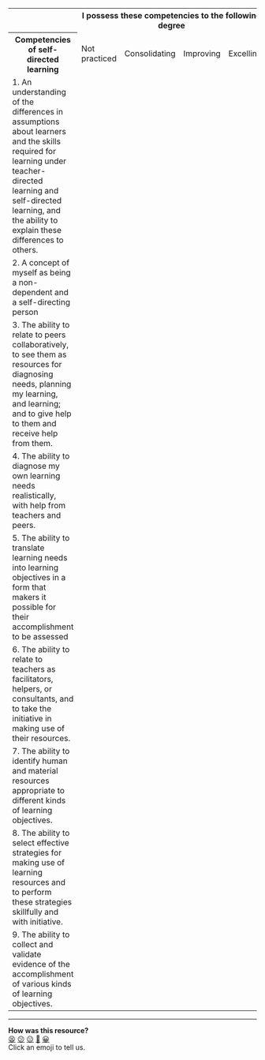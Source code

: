  <table>
  <tr>
    <td></td>
    <th colspan="4">I possess these competencies to the following degree</th>
  </tr>
  <tr>
    <th>Competencies of self-directed learning</th>
    <td>Not practiced</td>
    <td>Consolidating</td>
    <td>Improving</td>
    <td>Excelling</td>
  </tr>
  <tr>
    <td>1. An understanding of the differences in assumptions about learners and the skills required for learning under teacher-directed learning and self-directed learning, and the ability to explain these differences to others.</td>
    <td></td>
    <td></td>
    <td></td>
    <td></td>
  </tr>
  <tr>
    <td>2. A concept of myself as being a non-dependent and a self-directing person</td>
    <td></td>
    <td></td>
    <td></td>
    <td></td>
  </tr>
  <tr>
    <td>3. The ability to relate to peers collaboratively, to see them as resources for diagnosing needs, planning my learning, and learning; and to give help to them and receive help from them.</td>
    <td></td>
    <td></td>
    <td></td>
    <td></td>
  </tr>
  <tr>
    <td>4. The ability to diagnose my own learning needs realistically, with help from teachers and peers.</td>
    <td></td>
    <td></td>
    <td></td>
    <td></td>
  </tr>
  <tr>
    <td>5. The ability to translate learning needs into learning objectives in a form that makers it possible for their accomplishment to be assessed</td>
    <td></td>
    <td></td>
    <td></td>
    <td></td>
  </tr>
  <tr>
    <td>6. The ability to relate to teachers as facilitators, helpers, or consultants, and to take the initiative in making use of their resources.</td>
    <td></td>
    <td></td>
    <td></td>
    <td></td>
  </tr>
  <tr>
    <td>7. The ability to identify human and material resources appropriate to different kinds of learning objectives.</td>
    <td></td>
    <td></td>
    <td></td>
    <td></td>
  </tr>
  <tr>
    <td>8. The ability to select effective strategies for making use of learning resources and to perform these strategies skillfully and with initiative.</td> 
    <td></td>
    <td></td>
    <td></td>
    <td></td>
  </tr>
  <tr>
    <td>9. The ability to collect and validate evidence of the accomplishment of various kinds of learning objectives.</td>
    <td></td>
    <td></td>
    <td></td>
    <td></td>
  </tr>
</table>

<!-- BEGIN GENERATED SECTION DO NOT EDIT -->

---

**How was this resource?**  
[😫](https://airtable.com/shrUJ3t7KLMqVRFKR?prefill_Repository=makersacademy/course&prefill_File=goals/self_directed_learning/resources/competencies_of_a_self_directed_learner.md&prefill_Sentiment=😫) [😕](https://airtable.com/shrUJ3t7KLMqVRFKR?prefill_Repository=makersacademy/course&prefill_File=goals/self_directed_learning/resources/competencies_of_a_self_directed_learner.md&prefill_Sentiment=😕) [😐](https://airtable.com/shrUJ3t7KLMqVRFKR?prefill_Repository=makersacademy/course&prefill_File=goals/self_directed_learning/resources/competencies_of_a_self_directed_learner.md&prefill_Sentiment=😐) [🙂](https://airtable.com/shrUJ3t7KLMqVRFKR?prefill_Repository=makersacademy/course&prefill_File=goals/self_directed_learning/resources/competencies_of_a_self_directed_learner.md&prefill_Sentiment=🙂) [😀](https://airtable.com/shrUJ3t7KLMqVRFKR?prefill_Repository=makersacademy/course&prefill_File=goals/self_directed_learning/resources/competencies_of_a_self_directed_learner.md&prefill_Sentiment=😀)  
Click an emoji to tell us.

<!-- END GENERATED SECTION DO NOT EDIT -->
